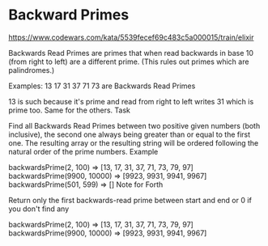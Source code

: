# Backward Primes

https://www.codewars.com/kata/5539fecef69c483c5a000015/train/elixir

Backwards Read Primes are primes that when read backwards in base 10 (from right to left) are a different prime. (This rules out primes which are palindromes.)

Examples:
13 17 31 37 71 73 are Backwards Read Primes

13 is such because it's prime and read from right to left writes 31 which is prime too. Same for the others.
Task

Find all Backwards Read Primes between two positive given numbers (both inclusive), the second one always being greater than or equal to the first one. The resulting array or the resulting string will be ordered following the natural order of the prime numbers.
Example

backwardsPrime(2, 100) => [13, 17, 31, 37, 71, 73, 79, 97] backwardsPrime(9900, 10000) => [9923, 9931, 9941, 9967] backwardsPrime(501, 599) => []
Note for Forth

Return only the first backwards-read prime between start and end or 0 if you don't find any

backwardsPrime(2, 100) => [13, 17, 31, 37, 71, 73, 79, 97] 
backwardsPrime(9900, 10000) => [9923, 9931, 9941, 9967]

